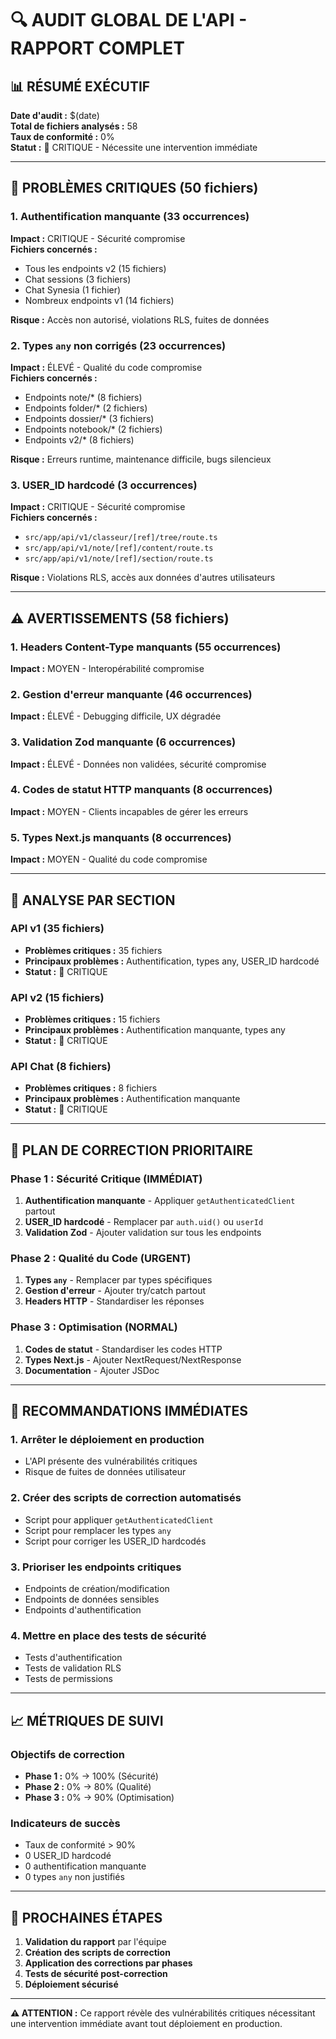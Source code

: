 # 🔍 AUDIT GLOBAL DE L'API - RAPPORT COMPLET

## 📊 RÉSUMÉ EXÉCUTIF

**Date d'audit :** $(date)  
**Total de fichiers analysés :** 58  
**Taux de conformité :** 0%  
**Statut :** 🚨 CRITIQUE - Nécessite une intervention immédiate

---

## 🚨 PROBLÈMES CRITIQUES (50 fichiers)

### 1. **Authentification manquante** (33 occurrences)
**Impact :** CRITIQUE - Sécurité compromise  
**Fichiers concernés :**
- Tous les endpoints v2 (15 fichiers)
- Chat sessions (3 fichiers)
- Chat Synesia (1 fichier)
- Nombreux endpoints v1 (14 fichiers)

**Risque :** Accès non autorisé, violations RLS, fuites de données

### 2. **Types `any` non corrigés** (23 occurrences)
**Impact :** ÉLEVÉ - Qualité du code compromise  
**Fichiers concernés :**
- Endpoints note/* (8 fichiers)
- Endpoints folder/* (2 fichiers)
- Endpoints dossier/* (3 fichiers)
- Endpoints notebook/* (2 fichiers)
- Endpoints v2/* (8 fichiers)

**Risque :** Erreurs runtime, maintenance difficile, bugs silencieux

### 3. **USER_ID hardcodé** (3 occurrences)
**Impact :** CRITIQUE - Sécurité compromise  
**Fichiers concernés :**
- `src/app/api/v1/classeur/[ref]/tree/route.ts`
- `src/app/api/v1/note/[ref]/content/route.ts`
- `src/app/api/v1/note/[ref]/section/route.ts`

**Risque :** Violations RLS, accès aux données d'autres utilisateurs

---

## ⚠️ AVERTISSEMENTS (58 fichiers)

### 1. **Headers Content-Type manquants** (55 occurrences)
**Impact :** MOYEN - Interopérabilité compromise

### 2. **Gestion d'erreur manquante** (46 occurrences)
**Impact :** ÉLEVÉ - Debugging difficile, UX dégradée

### 3. **Validation Zod manquante** (6 occurrences)
**Impact :** ÉLEVÉ - Données non validées, sécurité compromise

### 4. **Codes de statut HTTP manquants** (8 occurrences)
**Impact :** MOYEN - Clients incapables de gérer les erreurs

### 5. **Types Next.js manquants** (8 occurrences)
**Impact :** MOYEN - Qualité du code compromise

---

## 📁 ANALYSE PAR SECTION

### API v1 (35 fichiers)
- **Problèmes critiques :** 35 fichiers
- **Principaux problèmes :** Authentification, types any, USER_ID hardcodé
- **Statut :** 🚨 CRITIQUE

### API v2 (15 fichiers)
- **Problèmes critiques :** 15 fichiers
- **Principaux problèmes :** Authentification manquante, types any
- **Statut :** 🚨 CRITIQUE

### API Chat (8 fichiers)
- **Problèmes critiques :** 8 fichiers
- **Principaux problèmes :** Authentification manquante
- **Statut :** 🚨 CRITIQUE

---

## 🎯 PLAN DE CORRECTION PRIORITAIRE

### Phase 1 : Sécurité Critique (IMMÉDIAT)
1. **Authentification manquante** - Appliquer `getAuthenticatedClient` partout
2. **USER_ID hardcodé** - Remplacer par `auth.uid()` ou `userId`
3. **Validation Zod** - Ajouter validation sur tous les endpoints

### Phase 2 : Qualité du Code (URGENT)
1. **Types `any`** - Remplacer par types spécifiques
2. **Gestion d'erreur** - Ajouter try/catch partout
3. **Headers HTTP** - Standardiser les réponses

### Phase 3 : Optimisation (NORMAL)
1. **Codes de statut** - Standardiser les codes HTTP
2. **Types Next.js** - Ajouter NextRequest/NextResponse
3. **Documentation** - Ajouter JSDoc

---

## 🔧 RECOMMANDATIONS IMMÉDIATES

### 1. **Arrêter le déploiement en production**
- L'API présente des vulnérabilités critiques
- Risque de fuites de données utilisateur

### 2. **Créer des scripts de correction automatisés**
- Script pour appliquer `getAuthenticatedClient`
- Script pour remplacer les types `any`
- Script pour corriger les USER_ID hardcodés

### 3. **Prioriser les endpoints critiques**
- Endpoints de création/modification
- Endpoints de données sensibles
- Endpoints d'authentification

### 4. **Mettre en place des tests de sécurité**
- Tests d'authentification
- Tests de validation RLS
- Tests de permissions

---

## 📈 MÉTRIQUES DE SUIVI

### Objectifs de correction
- **Phase 1 :** 0% → 100% (Sécurité)
- **Phase 2 :** 0% → 80% (Qualité)
- **Phase 3 :** 0% → 90% (Optimisation)

### Indicateurs de succès
- Taux de conformité > 90%
- 0 USER_ID hardcodé
- 0 authentification manquante
- 0 types `any` non justifiés

---

## 🚀 PROCHAINES ÉTAPES

1. **Validation du rapport** par l'équipe
2. **Création des scripts de correction**
3. **Application des corrections par phases**
4. **Tests de sécurité post-correction**
5. **Déploiement sécurisé**

---

**⚠️ ATTENTION :** Ce rapport révèle des vulnérabilités critiques nécessitant une intervention immédiate avant tout déploiement en production. 